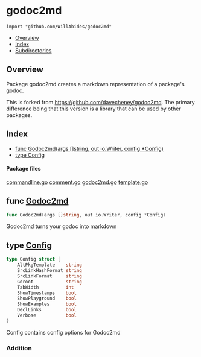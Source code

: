 

# godoc2md
`import "github.com/WillAbides/godoc2md"`

* [Overview](#pkg-overview)
* [Index](#pkg-index)
* [Subdirectories](#pkg-subdirectories)

## <a name="pkg-overview">Overview</a>
Package godoc2md creates a markdown representation of a package's godoc.

This is forked from <a href="https://github.com/davecheney/godoc2md">https://github.com/davecheney/godoc2md</a>.  The primary difference being that this version is
a library that can be used by other packages.




## <a name="pkg-index">Index</a>
* [func Godoc2md(args []string, out io.Writer, config *Config)](#Godoc2md)
* [type Config](#Config)


#### <a name="pkg-files">Package files</a>
[commandline.go](./commandline.go) [comment.go](./comment.go) [godoc2md.go](./godoc2md.go) [template.go](./template.go) 





## <a name="Godoc2md">func</a> [Godoc2md](./godoc2md.go?s=3485:3544#L134)
``` go
func Godoc2md(args []string, out io.Writer, config *Config)
```
Godoc2md turns your godoc into markdown




## <a name="Config">type</a> [Config](./godoc2md.go?s=1044:1313#L45)
``` go
type Config struct {
    AltPkgTemplate    string
    SrcLinkHashFormat string
    SrcLinkFormat     string
    Goroot            string
    TabWidth          int
    ShowTimestamps    bool
    ShowPlayground    bool
    ShowExamples      bool
    DeclLinks         bool
    Verbose           bool
}

```
Config contains config options for Godoc2md




### Addition











<!--- generated by goreadme for github.com/WillAbides/godoc2md-->
